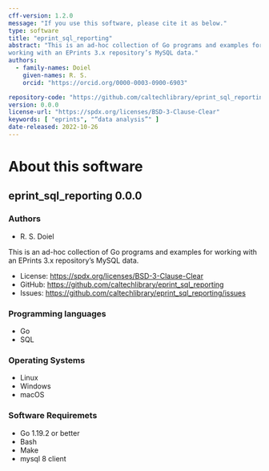 ```yaml
---
cff-version: 1.2.0
message: "If you use this software, please cite it as below."
type: software
title: "eprint_sql_reporting"
abstract: "This is an ad-hoc collection of Go programs and examples for
working with an EPrints 3.x repository’s MySQL data."
authors:
  - family-names: Doiel
    given-names: R. S.
    orcid: "https://orcid.org/0000-0003-0900-6903"

repository-code: "https://github.com/caltechlibrary/eprint_sql_reporting"
version: 0.0.0
license-url: "https://spdx.org/licenses/BSD-3-Clause-Clear"
keywords: [ "eprints", "“data analysis”" ]
date-released: 2022-10-26
---
```


About this software
===================

## eprint_sql_reporting 0.0.0

### Authors

- R. S. Doiel

This is an ad-hoc collection of Go programs and examples for working
with an EPrints 3.x repository’s MySQL data.


- License: https://spdx.org/licenses/BSD-3-Clause-Clear
- GitHub: https://github.com/caltechlibrary/eprint_sql_reporting
- Issues: https://github.com/caltechlibrary/eprint_sql_reporting/issues


### Programming languages

- Go
- SQL

### Operating Systems

- Linux
- Windows
- macOS

### Software Requiremets

- Go 1.19.2 or better
- Bash
- Make
- mysql 8 client
